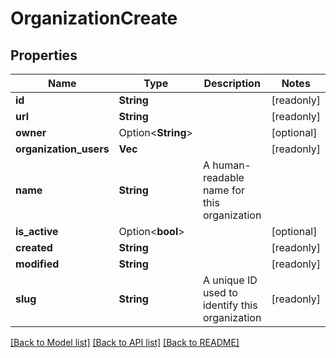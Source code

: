 # OrganizationCreate

## Properties

Name | Type | Description | Notes
------------ | ------------- | ------------- | -------------
**id** | **String** |  | [readonly]
**url** | **String** |  | [readonly]
**owner** | Option<**String**> |  | [optional]
**organization_users** | **Vec<String>** |  | [readonly]
**name** | **String** | A human-readable name for this organization | 
**is_active** | Option<**bool**> |  | [optional]
**created** | **String** |  | [readonly]
**modified** | **String** |  | [readonly]
**slug** | **String** | A unique ID used to identify this organization | [readonly]

[[Back to Model list]](../README.md#documentation-for-models) [[Back to API list]](../README.md#documentation-for-api-endpoints) [[Back to README]](../README.md)


